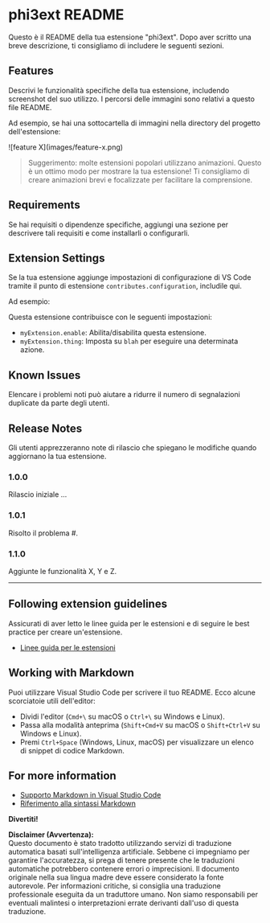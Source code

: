 # phi3ext README

Questo è il README della tua estensione "phi3ext". Dopo aver scritto una breve descrizione, ti consigliamo di includere le seguenti sezioni.

## Features

Descrivi le funzionalità specifiche della tua estensione, includendo screenshot del suo utilizzo. I percorsi delle immagini sono relativi a questo file README.

Ad esempio, se hai una sottocartella di immagini nella directory del progetto dell'estensione:

\!\[feature X\]\(images/feature-x.png\)

> Suggerimento: molte estensioni popolari utilizzano animazioni. Questo è un ottimo modo per mostrare la tua estensione! Ti consigliamo di creare animazioni brevi e focalizzate per facilitare la comprensione.

## Requirements

Se hai requisiti o dipendenze specifiche, aggiungi una sezione per descrivere tali requisiti e come installarli o configurarli.

## Extension Settings

Se la tua estensione aggiunge impostazioni di configurazione di VS Code tramite il punto di estensione `contributes.configuration`, includile qui.

Ad esempio:

Questa estensione contribuisce con le seguenti impostazioni:

* `myExtension.enable`: Abilita/disabilita questa estensione.
* `myExtension.thing`: Imposta su `blah` per eseguire una determinata azione.

## Known Issues

Elencare i problemi noti può aiutare a ridurre il numero di segnalazioni duplicate da parte degli utenti.

## Release Notes

Gli utenti apprezzeranno note di rilascio che spiegano le modifiche quando aggiornano la tua estensione.

### 1.0.0

Rilascio iniziale ...

### 1.0.1

Risolto il problema #.

### 1.1.0

Aggiunte le funzionalità X, Y e Z.

---

## Following extension guidelines

Assicurati di aver letto le linee guida per le estensioni e di seguire le best practice per creare un'estensione.

* [Linee guida per le estensioni](https://code.visualstudio.com/api/references/extension-guidelines?WT.mc_id=aiml-137032-kinfeylo)

## Working with Markdown

Puoi utilizzare Visual Studio Code per scrivere il tuo README. Ecco alcune scorciatoie utili dell'editor:

* Dividi l'editor (`Cmd+\` su macOS o `Ctrl+\` su Windows e Linux).
* Passa alla modalità anteprima (`Shift+Cmd+V` su macOS o `Shift+Ctrl+V` su Windows e Linux).
* Premi `Ctrl+Space` (Windows, Linux, macOS) per visualizzare un elenco di snippet di codice Markdown.

## For more information

* [Supporto Markdown in Visual Studio Code](http://code.visualstudio.com/docs/languages/markdown?WT.mc_id=aiml-137032-kinfeylo)
* [Riferimento alla sintassi Markdown](https://help.github.com/articles/markdown-basics/)

**Divertiti!**

**Disclaimer (Avvertenza):**  
Questo documento è stato tradotto utilizzando servizi di traduzione automatica basati sull'intelligenza artificiale. Sebbene ci impegniamo per garantire l'accuratezza, si prega di tenere presente che le traduzioni automatiche potrebbero contenere errori o imprecisioni. Il documento originale nella sua lingua madre deve essere considerato la fonte autorevole. Per informazioni critiche, si consiglia una traduzione professionale eseguita da un traduttore umano. Non siamo responsabili per eventuali malintesi o interpretazioni errate derivanti dall'uso di questa traduzione.